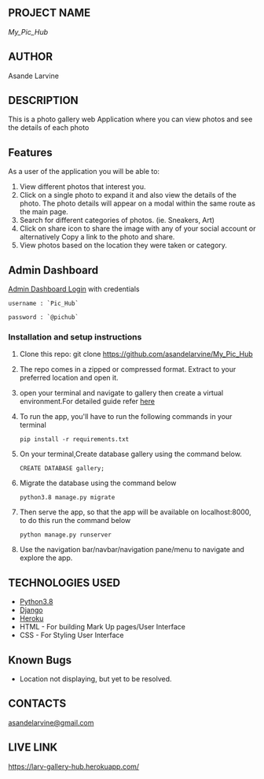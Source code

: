 ## PROJECT NAME 
*My_Pic_Hub*


## AUTHOR 
Asande Larvine


## DESCRIPTION 

This is a photo gallery web Application where you can view photos and see the details of each photo

## Features


As a user of the application you will be able to:


1. View different photos that interest you.
2. Click on a single photo to expand it and also view the details of the photo. The photo details will appear on a modal within the same route as the main page.
3. Search for different categories of photos. (ie. Sneakers, Art)
4. Click on share icon to share the image with any of your social account or alternatively Copy a link to the photo and share.
5. View photos based on the location they were taken or category.

## Admin Dashboard

[Admin Dashboard Login](https://larv-gallery-hub.herokuapp.com/admin)  with credentials

    username : `Pic_Hub`

    password : `@pichub`
### Installation and setup instructions

1. Clone this repo: git clone https://github.com/asandelarvine/My_Pic_Hub
2. The repo comes in a zipped or compressed format. Extract to your preferred location and open it.
3. open your terminal and navigate to gallery then create a virtual environment.For detailed guide refer  [here](https://packaging.python.org/guides/installing-using-pip-and-virtualenv/)
3. To run the app, you'll have to run the following commands in your terminal
    
    
       pip install -r requirements.txt
4. On your terminal,Create database gallery using the command below.


       CREATE DATABASE gallery;
5. Migrate the database using the command below


       python3.8 manage.py migrate
6. Then serve the app, so that the app will be available on localhost:8000, to do this run the command below


       python manage.py runserver
7. Use the navigation bar/navbar/navigation pane/menu to navigate and explore the app.


## TECHNOLOGIES USED 
* [Python3.8](https://www.python.org/)
* [Django](https://docs.djangoproject.com)
* [Heroku](https://heroku.com)
* HTML - For building Mark Up pages/User Interface
* CSS - For Styling User Interface

## Known Bugs

* Location not displaying, but yet to be resolved.


## CONTACTS
asandelarvine@gmail.com

## LIVE LINK
https://larv-gallery-hub.herokuapp.com/

